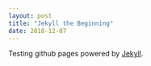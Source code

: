 ```yaml
---
layout: post
title: "Jekyll the Beginning"
date: 2018-12-07
---
```


Testing github pages powered by [Jekyll](http://jekyllrb.com).
